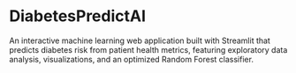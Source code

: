 # DiabetesPredictAI
An interactive machine learning web application built with Streamlit that predicts diabetes risk from patient health metrics, featuring exploratory data analysis, visualizations, and an optimized Random Forest classifier.
